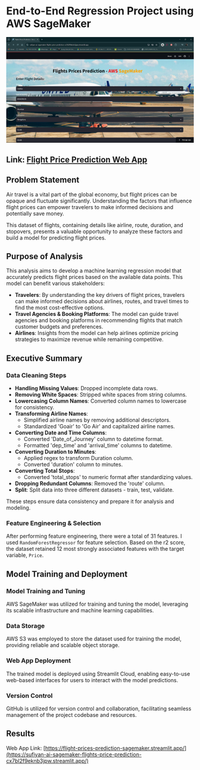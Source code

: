 # End-to-End Regression Project using AWS SageMaker

![Flight Price Prediction](Screenshot.png)

## Link: [Flight Price Prediction Web App](https://sufiyan-ai-sagemaker-flights-price-prediction-cx7bl2f9eknb3jpw.streamlit.app/)

## Problem Statement
Air travel is a vital part of the global economy, but flight prices can be opaque and fluctuate significantly. Understanding the factors that influence flight prices can empower travelers to make informed decisions and potentially save money.

This dataset of flights, containing details like airline, route, duration, and stopovers, presents a valuable opportunity to analyze these factors and build a model for predicting flight prices.

## Purpose of Analysis
This analysis aims to develop a machine learning regression model that accurately predicts flight prices based on the available data points. This model can benefit various stakeholders:

- **Travelers**: By understanding the key drivers of flight prices, travelers can make informed decisions about airlines, routes, and travel times to find the most cost-effective options.
- **Travel Agencies & Booking Platforms**: The model can guide travel agencies and booking platforms in recommending flights that match customer budgets and preferences.
- **Airlines**: Insights from the model can help airlines optimize pricing strategies to maximize revenue while remaining competitive.

## Executive Summary

### Data Cleaning Steps
- **Handling Missing Values**: Dropped incomplete data rows.
- **Removing White Spaces**: Stripped white spaces from string columns.
- **Lowercasing Column Names**: Converted column names to lowercase for consistency.
- **Transforming Airline Names**:
  - Simplified airline names by removing additional descriptors.
  - Standardized 'Goair' to 'Go Air' and capitalized airline names.
- **Converting Date and Time Columns**:
  - Converted 'Date_of_Journey' column to datetime format.
  - Formatted 'dep_time' and 'arrival_time' columns to datetime.
- **Converting Duration to Minutes**:
  - Applied regex to transform Duration column.
  - Converted 'duration' column to minutes.
- **Converting Total Stops**:
  - Converted 'total_stops' to numeric format after standardizing values.
- **Dropping Redundant Columns**: Removed the 'route' column.
- **Split**: Split data into three different datasets - train, test, validate.

These steps ensure data consistency and prepare it for analysis and modeling.

### Feature Engineering & Selection
After performing feature engineering, there were a total of 31 features. I used `RandomForestRegressor` for feature selection. Based on the r2 score, the dataset retained 12 most strongly associated features with the target variable, `Price`.

## Model Training and Deployment

### Model Training and Tuning
AWS SageMaker was utilized for training and tuning the model, leveraging its scalable infrastructure and machine learning capabilities.

### Data Storage
AWS S3 was employed to store the dataset used for training the model, providing reliable and scalable object storage.

### Web App Deployment
The trained model is deployed using Streamlit Cloud, enabling easy-to-use web-based interfaces for users to interact with the model predictions.

### Version Control
GitHub is utilized for version control and collaboration, facilitating seamless management of the project codebase and resources.

## Results

Web App Link: [https://flight-prices-prediction-sagemaker.streamlit.app/](https://sufiyan-ai-sagemaker-flights-price-prediction-cx7bl2f9eknb3jpw.streamlit.app/)


